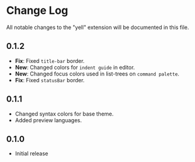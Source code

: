 # Change Log

All notable changes to the "yell" extension will be documented in this file.

## 0.1.2
- **Fix**: Fixed `title-bar` border.
- **New**: Changed colors for `indent guide` in editor.
- **New**: Changed focus colors used in list-trees on `command palette`.
- **Fix**: Fixed `statusBar` border.

## 0.1.1
- Changed syntax colors for base theme.
- Added preview languages.


## 0.1.0
- Initial release
